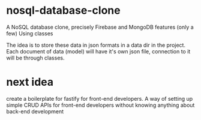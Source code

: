 # nosql-database-clone

A NoSQL database clone, precisely Firebase and MongoDB features (only a few) Using classes

The idea is to store these data in json formats in a data dir in the project.
Each document of data (model) will have it's own json file, connection to it will be through classes.

# next idea

create a boilerplate for fastify for front-end developers. A way of setting up simple CRUD APIs for front-end developers without knowing anything about back-end development
